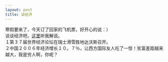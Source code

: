 ```yaml
---
layout: post
title: 谈经济
---
```


<p>寒假要来了，今天订了回家的飞机票，好开心的说：）<br />
谈谈经济吧，<a href="http://www.francaisblog.com.cn/node/506">这里</a>听我解说。<br />
１第３７届世界经济论坛在瑞士滑雪胜地达沃斯召开。<br />
２中国２００６年经济增长１０。７％，让西方国际友人吃了一惊！贫富差距越来越大，我是穷人啊，你呢？
</p>

